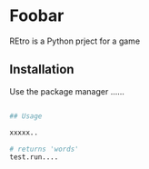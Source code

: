 # Foobar

REtro is a Python prject for  a game

## Installation

Use the package manager ......

```bash

## Usage

xxxxx..

# returns 'words'
test.run....
